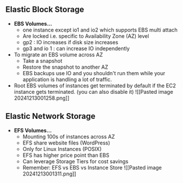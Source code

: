 
## Elastic Block Storage
- **EBS Volumes...**
	- one instance except io1 and io2 which supports EBS multi attach
	- Are locked i.e. specific to Availability Zone (AZ) level
	- gp2 : IO increases if disk size increases
	- gp3 and io 1 : can increase IO independently
- To migrate an EBS volume across AZ
	- Take a snapshot
	- Restore the snapshot to another AZ
	- EBS backups use IO and you shouldn't run them while your application is handling a lot of traffic.
- Root EBS volumes of instances get terminated by default if the EC2 instance gets terminated. (you can also disable it)
![[Pasted image 20241213001258.png]]

## Elastic Network Storage
- **EFS Volumes...**
	- Mounting 100s of instances across AZ
	- EFS share website files (WordPress)
	- Only for Linux Instances (POSIX)
	- EFS has higher price point than EBS
	- Can leverage Storage Tiers for cost savings
	- Remember: EFS vs EBS vs Instance Store
![[Pasted image 20241213001311.png]]